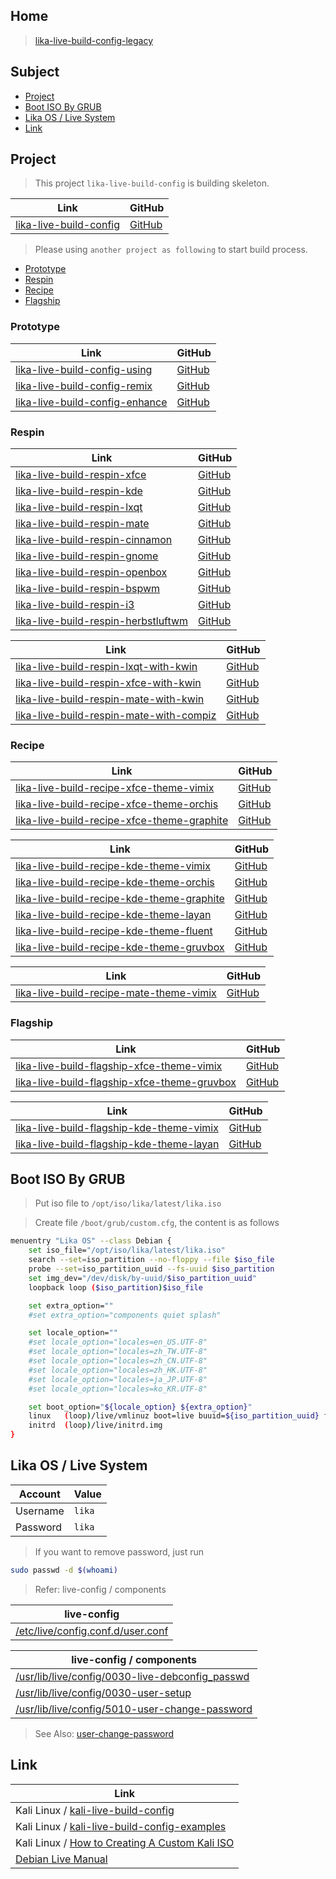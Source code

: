 

## Home

> [lika-live-build-config-legacy](https://github.com/samwhelp/lika-live-build-config-legacy)




## Subject

* [Project](#project)
* [Boot ISO By GRUB](#boot-iso-by-grub)
* [Lika OS / Live System](#lika-os--live-system)
* [Link](#link)




## Project

> This project `lika-live-build-config` is building skeleton.

| Link | GitHub |
| ---- | ------ |
| [lika-live-build-config](https://samwhelp.github.io/lika-live-build-config/) | [GitHub](https://github.com/samwhelp/lika-live-build-config) |

> Please using `another project as following` to start build process.


* [Prototype](#prototype)
* [Respin](#respin)
* [Recipe](#recipe)
* [Flagship](#flagship)


### Prototype

| Link | GitHub |
| ---- | ------ |
| [lika-live-build-config-using](https://samwhelp.github.io/lika-live-build-config-using/) | [GitHub](https://github.com/samwhelp/lika-live-build-config-using) |
| [lika-live-build-config-remix](https://samwhelp.github.io/lika-live-build-config-remix/) | [GitHub](https://github.com/samwhelp/lika-live-build-config-remix) |
| [lika-live-build-config-enhance](https://samwhelp.github.io/lika-live-build-config-enhance/) | [GitHub](https://github.com/samwhelp/lika-live-build-config-enhance) |


### Respin

| Link | GitHub |
| ---- | ------ |
| [lika-live-build-respin-xfce](https://samwhelp.github.io/lika-live-build-respin-xfce/) | [GitHub](https://github.com/samwhelp/lika-live-build-respin-xfce) |
| [lika-live-build-respin-kde](https://samwhelp.github.io/lika-live-build-respin-kde/) | [GitHub](https://github.com/samwhelp/lika-live-build-respin-kde) |
| [lika-live-build-respin-lxqt](https://samwhelp.github.io/lika-live-build-respin-lxqt/) | [GitHub](https://github.com/samwhelp/lika-live-build-respin-lxqt) |
| [lika-live-build-respin-mate](https://samwhelp.github.io/lika-live-build-respin-mate/) | [GitHub](https://github.com/samwhelp/lika-live-build-respin-mate) |
| [lika-live-build-respin-cinnamon](https://samwhelp.github.io/lika-live-build-respin-cinnamon/) | [GitHub](https://github.com/samwhelp/lika-live-build-respin-cinnamon) |
| [lika-live-build-respin-gnome](https://samwhelp.github.io/lika-live-build-respin-gnome/) | [GitHub](https://github.com/samwhelp/lika-live-build-respin-gnome) |
| [lika-live-build-respin-openbox](https://samwhelp.github.io/lika-live-build-respin-openbox/) | [GitHub](https://github.com/samwhelp/lika-live-build-respin-openbox) |
| [lika-live-build-respin-bspwm](https://samwhelp.github.io/lika-live-build-respin-bspwm/) | [GitHub](https://github.com/samwhelp/lika-live-build-respin-bspwm) |
| [lika-live-build-respin-i3](https://samwhelp.github.io/lika-live-build-respin-i3/) | [GitHub](https://github.com/samwhelp/lika-live-build-respin-i3) |
| [lika-live-build-respin-herbstluftwm](https://samwhelp.github.io/lika-live-build-respin-herbstluftwm/) | [GitHub](https://github.com/samwhelp/lika-live-build-respin-herbstluftwm) |


| Link | GitHub |
| ---- | ------ |
| [lika-live-build-respin-lxqt-with-kwin](https://samwhelp.github.io/lika-live-build-respin-lxqt-with-kwin/) | [GitHub](https://github.com/samwhelp/lika-live-build-respin-lxqt-with-kwin) |
| [lika-live-build-respin-xfce-with-kwin](https://samwhelp.github.io/lika-live-build-respin-xfce-with-kwin/) | [GitHub](https://github.com/samwhelp/lika-live-build-respin-xfce-with-kwin) |
| [lika-live-build-respin-mate-with-kwin](https://samwhelp.github.io/lika-live-build-respin-mate-with-kwin/) | [GitHub](https://github.com/samwhelp/lika-live-build-respin-mate-with-kwin) |
| [lika-live-build-respin-mate-with-compiz](https://samwhelp.github.io/lika-live-build-respin-mate-with-compiz/) | [GitHub](https://github.com/samwhelp/lika-live-build-respin-mate-with-compiz) |


### Recipe

| Link | GitHub |
| ---- | ------ |
| [lika-live-build-recipe-xfce-theme-vimix](https://samwhelp.github.io/lika-live-build-recipe-xfce-theme-vimix/) | [GitHub](https://github.com/samwhelp/lika-live-build-recipe-xfce-theme-vimix) |
| [lika-live-build-recipe-xfce-theme-orchis](https://samwhelp.github.io/lika-live-build-recipe-xfce-theme-orchis/) | [GitHub](https://github.com/samwhelp/lika-live-build-recipe-xfce-theme-orchis) |
| [lika-live-build-recipe-xfce-theme-graphite](https://samwhelp.github.io/lika-live-build-recipe-xfce-theme-graphite/) | [GitHub](https://github.com/samwhelp/lika-live-build-recipe-xfce-theme-graphite) |


| Link | GitHub |
| ---- | ------ |
| [lika-live-build-recipe-kde-theme-vimix](https://samwhelp.github.io/lika-live-build-recipe-kde-theme-vimix/) | [GitHub](https://github.com/samwhelp/lika-live-build-recipe-kde-theme-vimix) |
| [lika-live-build-recipe-kde-theme-orchis](https://samwhelp.github.io/lika-live-build-recipe-kde-theme-orchis/) | [GitHub](https://github.com/samwhelp/lika-live-build-recipe-kde-theme-orchis) |
| [lika-live-build-recipe-kde-theme-graphite](https://samwhelp.github.io/lika-live-build-recipe-kde-theme-graphite/) | [GitHub](https://github.com/samwhelp/lika-live-build-recipe-kde-theme-graphite) |
| [lika-live-build-recipe-kde-theme-layan](https://samwhelp.github.io/lika-live-build-recipe-kde-theme-layan/) | [GitHub](https://github.com/samwhelp/lika-live-build-recipe-kde-theme-layan) |
| [lika-live-build-recipe-kde-theme-fluent](https://samwhelp.github.io/lika-live-build-recipe-kde-theme-fluent/) | [GitHub](https://github.com/samwhelp/lika-live-build-recipe-kde-theme-fluent) |
| [lika-live-build-recipe-kde-theme-gruvbox](https://samwhelp.github.io/lika-live-build-recipe-kde-theme-gruvbox/) | [GitHub](https://github.com/samwhelp/lika-live-build-recipe-kde-theme-gruvbox) |


| Link | GitHub |
| ---- | ------ |
| [lika-live-build-recipe-mate-theme-vimix](https://samwhelp.github.io/lika-live-build-recipe-mate-theme-vimix/) | [GitHub](https://github.com/samwhelp/lika-live-build-recipe-mate-theme-vimix) |


### Flagship

| Link | GitHub |
| ---- | ------ |
| [lika-live-build-flagship-xfce-theme-vimix](https://samwhelp.github.io/lika-live-build-flagship-xfce-theme-vimix/) | [GitHub](https://github.com/samwhelp/lika-live-build-flagship-xfce-theme-vimix) |
| [lika-live-build-flagship-xfce-theme-gruvbox](https://samwhelp.github.io/lika-live-build-flagship-xfce-theme-gruvbox/) | [GitHub](https://github.com/samwhelp/lika-live-build-flagship-xfce-theme-gruvbox) |


| Link | GitHub |
| ---- | ------ |
| [lika-live-build-flagship-kde-theme-vimix](https://samwhelp.github.io/lika-live-build-flagship-kde-theme-vimix/) | [GitHub](https://github.com/samwhelp/lika-live-build-flagship-kde-theme-vimix) |
| [lika-live-build-flagship-kde-theme-layan](https://samwhelp.github.io/lika-live-build-flagship-kde-theme-layan/) | [GitHub](https://github.com/samwhelp/lika-live-build-flagship-kde-theme-layan) |




## Boot ISO By GRUB

> Put iso file to `/opt/iso/lika/latest/lika.iso`

> Create file `/boot/grub/custom.cfg`, the content is as follows

``` sh
menuentry "Lika OS" --class Debian {
	set iso_file="/opt/iso/lika/latest/lika.iso"
	search --set=iso_partition --no-floppy --file $iso_file
	probe --set=iso_partition_uuid --fs-uuid $iso_partition
	set img_dev="/dev/disk/by-uuid/$iso_partition_uuid"
	loopback loop ($iso_partition)$iso_file

	set extra_option=""
	#set extra_option="components quiet splash"

	set locale_option=""
	#set locale_option="locales=en_US.UTF-8"
	#set locale_option="locales=zh_TW.UTF-8"
	#set locale_option="locales=zh_CN.UTF-8"
	#set locale_option="locales=zh_HK.UTF-8"
	#set locale_option="locales=ja_JP.UTF-8"
	#set locale_option="locales=ko_KR.UTF-8"

	set boot_option="${locale_option} ${extra_option}"
	linux	(loop)/live/vmlinuz boot=live buuid=${iso_partition_uuid} findiso=${iso_file} ${boot_option}
	initrd	(loop)/live/initrd.img
}
```




## Lika OS / Live System

| Account  | Value  |
| -------- | ------ |
| Username | `lika` |
| Password | `lika` |

> If you want to remove password, just run

``` sh
sudo passwd -d $(whoami)
```


> Refer: live-config / components

| live-config |
| ---------------------- |
| [/etc/live/config.conf.d/user.conf](https://github.com/samwhelp/lika-live-build-config/blob/main/master-config/common/includes.chroot_before_packages/etc/live/config.conf.d/user.conf) |

| live-config / components |
| ------------------------ |
| [/usr/lib/live/config/0030-live-debconfig_passwd](https://salsa.debian.org/live-team/live-config/-/blob/master/components/0030-live-debconfig_passwd)
| [/usr/lib/live/config/0030-user-setup](https://salsa.debian.org/live-team/live-config/-/blob/master/components/0030-user-setup)
| [/usr/lib/live/config/5010-user-change-password](https://github.com/samwhelp/lika-live-build-config/blob/main/master-config/common/includes.chroot_before_packages/usr/lib/live/config/5010-user-change-password) |


> See Also: [user-change-password](https://github.com/samwhelp/note-about-debian-live-build/tree/gh-pages/_demo/project/user-change-password)




## Link

| Link |
| ---- |
| Kali Linux / [kali-live-build-config](https://gitlab.com/kalilinux/build-scripts/kali-live) |
| Kali Linux / [kali-live-build-config-examples](https://gitlab.com/kalilinux/recipes/live-build-config-examples) |
| Kali Linux / [How to Creating A Custom Kali ISO](https://www.kali.org/docs/development/live-build-a-custom-kali-iso/) |
| [Debian Live Manual](https://live-team.pages.debian.net/live-manual/html/live-manual/index.en.html) |

